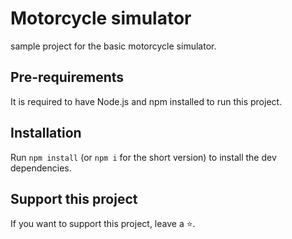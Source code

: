 # Motorcycle simulator

sample project for the basic motorcycle simulator.

## Pre-requirements

It is required to have Node.js and npm installed to run this project.

## Installation

Run `npm install` (or `npm i` for the short version) to install the dev dependencies.

## Support this project

If you want to support this project, leave a ⭐.
